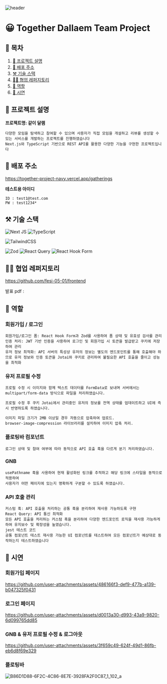 ![header](https://capsule-render.vercel.app/api?type=waving&color=gradient&height=250&text=같이%20달램%20프로젝트&fontAlign=50)

# 😀 Together Dallaem Team Project

## 📌 목차

1. [📝 프로젝트 설명](#📝-프로젝트-설명)
2. [🍃 배포 주소](#🍃-배포-주소)
3. [⚒️ 기술 스택](#⚒️-기술-스택)
4. [🙌🏻 협업 레퍼지토리](#🙌🏻-협업-레퍼지토리)
5. [👻 역할](#👻-역할)
6. [🎥 시연](#🎥-시연)

## 📝 프로젝트 설명

**프로젝트명: 같이 달램**

    다양한 모임을 탐색하고 참여할 수 있으며 사용자가 직접 모임을 개설하고 리뷰를 생성할 수 있는 서비스를 개발하는 프로젝트를 진행하였습니다
    Next.js와 TypeScript 기반으로 REST API를 활용한 다양한 기능을 구현한 프로젝트입니다

## 🍃 배포 주소

https://together-project-navy.vercel.app/gatherings

**테스트용 아이디**

    ID : test1@test.com
    PW : test1234*

## ⚒️ 기술 스택

![Next JS](https://img.shields.io/badge/Next-black?style=for-the-badge&logo=next.js&logoColor=white)
![TypeScript](https://img.shields.io/badge/typescript-%23007ACC.svg?style=for-the-badge&logo=typescript&logoColor=white)

![TailwindCSS](https://img.shields.io/badge/tailwindcss-%2338B2AC.svg?style=for-the-badge&logo=tailwind-css&logoColor=white)

![Zod](https://img.shields.io/badge/zod-%233068b7.svg?style=for-the-badge&logo=zod&logoColor=white)
![React Query](https://img.shields.io/badge/-React%20Query-FF4154?style=for-the-badge&logo=react%20query&logoColor=white)
![React Hook Form](https://img.shields.io/badge/React%20Hook%20Form-%23EC5990.svg?style=for-the-badge&logo=reacthookform&logoColor=white)

## 🙌🏻 협업 레퍼지토리

https://github.com/fesi-05-01/frontend

발표 pdf : 

## 👻 역할

### 회원가입 / 로그인

    회원가입/로그인 폼: React Hook Form과 Zod를 사용하여 폼 상태 및 유효성 검사를 관리
    인증 처리: JWT 기반 인증을 사용하여 로그인 및 회원가입 시 토큰을 발급받고 쿠키에 저장하여 관리
    유저 정보 최적화: API 서버의 특성상 유저의 정보는 별도의 엔드포인트를 통해 호출해야 하므로 유저 정보와 인증 토큰을 Jotai와 쿠키로 관리하여 불필요한 API 호출을 줄이고 성능을 최적화

### 유저 프로필 수정

    프로필 수정 시 이미지와 함께 텍스트 데이터를 FormData로 보내며 서버에서는 multipart/form-data 방식으로 파일을 처리하였습니다.

    프로필 수정 후 쿠키 Jotai에서 관리중인 유저의 정보를 전역 상태를 업데이트하고 UI에 즉시 반영하도록 하였습니다.

    이미지 파일 크기가 2MB 이상일 경우 자동으로 압축하여 업로드.
    browser-image-compression 라이브러리를 설치하여 이미지 압축 처리.

### 플로팅바 컴포넌트

    로그인 상태 및 참여 여부에 따라 동적으로 API 호출 훅을 다르게 분기 처리하였습니다.

### GNB

    usePathname 훅을 사용하여 현재 활성화된 링크를 추적하고 해당 링크에 스타일을 동적으로 적용하여
    사용자가 어떤 페이지에 있는지 명확하게 구분할 수 있도록 하였습니다.

### API 호출 관리

    커스텀 훅: API 호출을 처리하는 공통 훅을 분리하여 재사용 가능하도록 구현
    React Query: API 통신 최적화
    모든 API 호출을 처리하는 커스텀 훅을 분리하여 다양한 엔드포인트 로직을 재사용 가능하게 하여 유지보수 및 확장성을 높였습니다.
    jest 테스트 코드
    공통 컴포넌트 테스트 재사용 가능한 UI 컴포넌트를 테스트하여 모든 컴포넌트가 예상대로 동작하는지 테스트하였습니다

## 🎥 시연

### 회원가입 페이지 

https://github.com/user-attachments/assets/486166f3-def9-477b-a139-b047325f0431

### 로그인 페이지 

https://github.com/user-attachments/assets/d0013a30-d993-43a9-9820-6d099765dd85

### GNB & 유저 프로필 수정 & 로그아웃 


https://github.com/user-attachments/assets/3f659c49-624f-49d1-86fb-eb6d8f69e329

### 플로팅바 

![B86D1D88-6F2C-4C86-8E7E-3928FA2F0C87_1_102_a](https://github.com/user-attachments/assets/7a8a136a-fa86-4ced-9b05-fb6087b82945)






